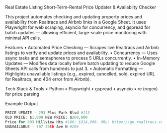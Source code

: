 Real Estate Listing Short-Term-Rental Price Updater & Availabilty Checker

This project automates checking and updating property prices and availability from Realtracs and Airbnb links in a Google Sheet. It uses Playwright for web scraping, asyncio for concurrency, and gspread for batch updates — allowing efficient, large-scale price monitoring with minimal API calls.

Features
• Automated Price Checking — Scrapes live Realtracs and Airbnb listings to verify and update prices and availability.
• Concurrency — Uses async tasks and semaphores to process 5 URLs concurrently.
• In-Memory Updates — Modifies data locally before batch updating to reduce Google Sheets API calls from hundreds to just 3.
• Automatic Formatting — Highlights unavailable listings (e.g., expired, cancelled, sold, expired URL for Realtracs, and 404 error from Airbnb).

Tech Stack & Tools
• Python
• Playwright
• gspread
• asyncio
• re (regex) for price parsing

Example Output

```Python
PRICE UPDATE - 293 Plus Park Blvd #113
OLD PRICE: $1,000 NEW PRICE: $260,000
Price for 803 Hillview Hts #106: $314,900. URL: https://go.realtracs.com/1btKRBi
UNAVAILABLE - 707 26th Ave N #204
```
